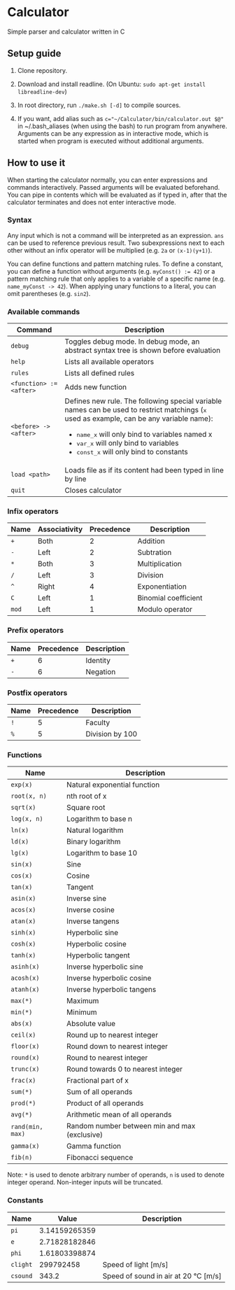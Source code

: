 # Calculator
Simple parser and calculator written in C

## Setup guide
1. Clone repository.

2. Download and install readline. (On Ubuntu: ```sudo apt-get install libreadline-dev```)

3. In root directory, run ```./make.sh [-d]``` to compile sources.

4. If you want, add alias such as ```c="~/Calculator/bin/calculator.out $@"``` in ~/.bash_aliases (when using the bash) to run program from anywhere. Arguments can be any expression as in interactive mode, which is started when program is executed without additional arguments.

## How to use it
When starting the calculator normally, you can enter expressions and commands interactively. Passed arguments will be evaluated beforehand. You can pipe in contents which will be evaluated as if typed in, after that the calculator terminates and does not enter interactive mode.

### Syntax
Any input which is not a command will be interpreted as an expression. ```ans``` can be used to reference previous result. Two subexpressions next to each other without an infix operator will be multiplied (e.g. ```2a``` or ```(x-1)(y+1)```).

You can define functions and pattern matching rules. To define a constant, you can define a function without arguments (e.g. ```myConst() := 42```) or a pattern matching rule that only applies to a variable of a specific name (e.g. ```name_myConst -> 42```). When applying unary functions to a literal, you can omit parentheses (e.g. ```sin2```).

### Available commands
| Command                     | Description |
| ---                         | ---         |
| ```debug```                 | Toggles debug mode. In debug mode, an abstract syntax tree is shown before evaluation |
| ```help```                  | Lists all available operators |
| ```rules```                 | Lists all defined rules |
| ```<function> := <after>``` | Adds new function |
| ```<before> -> <after>```   | Defines new rule. The following special variable names can be used to restrict matchings (<tt>x</tt> used as example, can be any variable name): <ul><li><tt>name_x</tt> will only bind to variables named x</li><li><tt>var_x</tt> will only bind to variables</li><li><tt>const_x</tt> will only bind to constants</li></ul> |
| ```load <path>```           | Loads file as if its content had been typed in line by line |
| ```quit```                  | Closes calculator |

### Infix operators
| Name      | Associativity | Precedence | Description          |
| ---       | ---           | ---        | ---                  |
| ```+```   | Both          | 2          | Addition             |
| ```-```   | Left          | 2          | Subtration           |
| ```*```   | Both          | 3          | Multiplication       |
| ```/```   | Left          | 3          | Division             |
| ```^```   | Right         | 4          | Exponentiation       |
| ```C```   | Left          | 1          | Binomial coefficient |
| ```mod``` | Left          | 1          | Modulo operator      |

### Prefix operators
| Name    | Precedence | Description |
| ---     | ---        | ---         |
| ```+``` | 6          | Identity    |
| ```-``` | 6          | Negation    |

### Postfix operators
| Name    | Precedence | Description     |
| ---     | ---        | ---             |
| ```!``` | 5          | Faculty         |
| ```%``` | 5          | Division by 100 |

### Functions
| Name                 | Description                                   |
| ---                  | ---                                           |
| ```exp(x)```         | Natural exponential function                  |
| ```root(x, n)```     | nth root of x                                 |
| ```sqrt(x)```        | Square root                                   |
| ```log(x, n)```      | Logarithm to base n                           |
| ```ln(x)```          | Natural logarithm                             |
| ```ld(x)```          | Binary logarithm                              |
| ```lg(x)```          | Logarithm to base 10                          |
| ```sin(x)```         | Sine                                          |
| ```cos(x)```         | Cosine                                        |
| ```tan(x)```         | Tangent                                       |
| ```asin(x)```        | Inverse sine                                  |
| ```acos(x)```        | Inverse cosine                                |
| ```atan(x)```        | Inverse tangens                               |
| ```sinh(x)```        | Hyperbolic sine                               |
| ```cosh(x)```        | Hyperbolic cosine                             |
| ```tanh(x)```        | Hyperbolic tangent                            |
| ```asinh(x)```       | Inverse hyperbolic sine                       |
| ```acosh(x)```       | Inverse hyperbolic cosine                     |
| ```atanh(x)```       | Inverse hyperbolic tangens                    |
| ```max(*)```         | Maximum                                       |
| ```min(*)```         | Minimum                                       |
| ```abs(x)```         | Absolute value                                |
| ```ceil(x)```        | Round up to nearest integer                   |
| ```floor(x)```       | Round down to nearest integer                 |
| ```round(x)```       | Round to nearest integer                      |
| ```trunc(x)```       | Round towards 0 to nearest integer            |
| ```frac(x)```        | Fractional part of x                          |
| ```sum(*)```         | Sum of all operands                           |
| ```prod(*)```        | Product of all operands                       |
| ```avg(*)```         | Arithmetic mean of all operands               |
| ```rand(min, max)``` | Random number between min and max (exclusive) |
| ```gamma(x)```       | Gamma function                                |
| ```fib(n)```         | Fibonacci sequence                            |

Note: ```*``` is used to denote arbitrary number of operands, ```n``` is used to denote integer operand. Non-integer inputs will be truncated.

### Constants
| Name         | Value         | Description                          |
| ---          | ---           | ---                                  |
| ```pi```     | 3.14159265359 |                                      |
| ```e```      | 2.71828182846 |                                      |
| ```phi```    | 1.61803398874 |                                      |
| ```clight``` | 299792458     | Speed of light [m/s]                 |
| ```csound``` | 343.2         | Speed of sound in air at 20 °C [m/s] |
